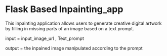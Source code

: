 # Flask Based Inpainting_app
This inpainting application allows users to generate creative digital artwork by filling in missing parts of an image based on a text prompt. 

input = input_image_url , Text_prompt



output = the inpained image manipulated according to the prompt
